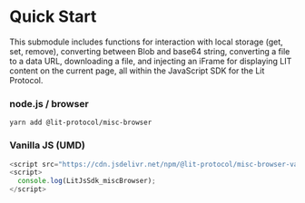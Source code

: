 # Quick Start

This submodule includes functions for interaction with local storage (get, set, remove), converting between Blob and base64 string, converting a file to a data URL, downloading a file, and injecting an iFrame for displaying LIT content on the current page, all within the JavaScript SDK for the Lit Protocol.

### node.js / browser

```
yarn add @lit-protocol/misc-browser
```

### Vanilla JS (UMD)

```js
<script src="https://cdn.jsdelivr.net/npm/@lit-protocol/misc-browser-vanilla/misc-browser.js"></script>
<script>
  console.log(LitJsSdk_miscBrowser);
</script>
```
